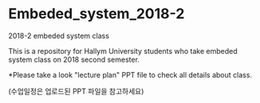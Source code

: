 # Embeded_system_2018-2
2018-2 embeded system class

This is a repository for Hallym University students who take embeded system class on 2018 second semester.

*Please take a look "lecture plan" PPT file to check all details about class.

(수업일정은 업로드된 PPT 파일을 참고하세요)
